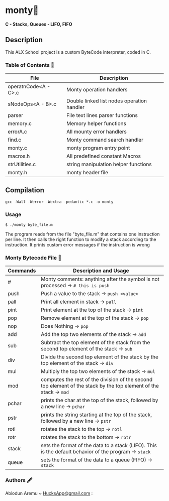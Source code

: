# monty👾
**C - Stacks, Queues - LIFO, FIFO**

## Description
This ALX School project is a custom ByteCode interpreter, coded in C.


### Table of Contents 🫚

File                                       |             Description
-------------------------------------------|-----------------------------------
operatnCode<A - C>.c                       | Monty operation handlers
sNodeOps<A - B>.c                          | Double linked list nodes operation handler
parser                                     | File text lines parser functions
memory.c                                   | Memory helper functions
errorA.c                                   | All mounty error handlers
find.c                                     | Monty command search handler
monty.c                                    | monty program entry point
macros.h                                   | All predefined constant Macros
strUtilities.c                             | string manipulation helper functions
monty.h                                    | monty header file

## Compilation
`gcc -Wall -Werror -Wextra -pedantic *.c -o monty`
### Usage

`$ ./monty byte_file.m`

The program reads from the file "byte_file.m" that contains one instruction per line. It then calls the right function to modify a stack according to the instruction. It prints custom error messages if the instruction is wrong


### Monty Bytecode File 📄


Commands                                   |             Description and Usage
-------------------------------------------|---------------------------------------------------
#                                          | Monty comments: anything after the symbol is not processed -> `# this is push`
push                                       | Push a value to the stack -> `push <value> `
pall                                       | Print all element in stack -> `pall`
pint                                       | Print element at the top of the stack -> `pint`
pop                                        | Remove element at the top of the stack -> `pop`
nop                                        | Does Nothing -> `pop`
add                                        | Add the top two elements of the stack -> `add`
sub                                        | Subtract the top element of the stack from the second top element of the stack -> `sub`
div                                        | Divide the second top element of the stack by the top element of the stack -> `div`
mul                                        | Multiply the top two elements of the stack -> `mul`
mod                                        | computes the rest of the division of the second top element of the stack by the top element of the stack -> `mod`
pchar                                      | prints the char at the top of the stack, followed by a new line  -> `pchar`
pstr                                       | prints the string starting at the top of the stack, followed by a new line -> `pstr`
rotl                                       | rotates the stack to the top -> `rotl`
rotr                                       | rotates the stack to the bottom -> `rotr`
stack                                      | sets the format of the data to a stack (LIFO). This is the default behavior of the program -> `stack`
queue                                      | sets the format of the data to a queue (FIFO) -> `stack`


### Authors 🖋
Abiodun Aremu ~ HucksApp@gmail.com :

